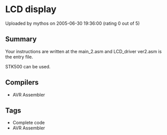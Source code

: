 # LCD display

Uploaded by mythos on 2005-06-30 19:36:00 (rating 0 out of 5)

## Summary

Your instructions are written at the main\_2.asm and LCD\_driver ver2.asm is the entry file.  

STK500 can be used.

## Compilers

- AVR Assembler

## Tags

- Complete code
- AVR Assembler
